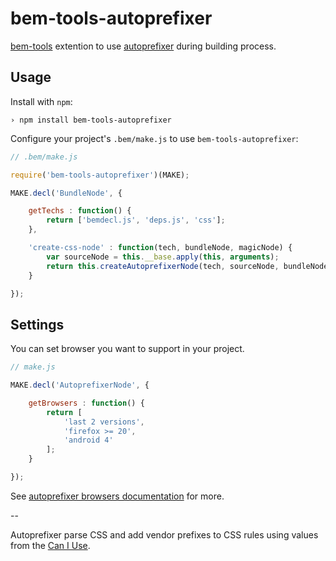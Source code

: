 # bem-tools-autoprefixer

[bem-tools] extention to use [autoprefixer] during building process.

## Usage

Install with `npm`:

```
› npm install bem-tools-autoprefixer
```

Configure your project's `.bem/make.js` to use `bem-tools-autoprefixer`:

```javascript
// .bem/make.js

require('bem-tools-autoprefixer')(MAKE);

MAKE.decl('BundleNode', {

    getTechs : function() {
        return ['bemdecl.js', 'deps.js', 'css'];
    },

    'create-css-node' : function(tech, bundleNode, magicNode) {
        var sourceNode = this.__base.apply(this, arguments);
        return this.createAutoprefixerNode(tech, sourceNode, bundleNode, magicNode);
    }

});

```

## Settings

You can set browser you want to support in your project.

```javascript
// make.js

MAKE.decl('AutoprefixerNode', {

    getBrowsers : function() {
        return [
            'last 2 versions',
            'firefox >= 20',
            'android 4'
        ];
    }

});
```

See [autoprefixer browsers documentation](https://github.com/ai/autoprefixer#browsers) for more.

--

Autoprefixer parse CSS and add vendor prefixes to CSS rules using values from the [Can I Use][caniuse].

[bem-tools]: http://github.com/bem/bem-tools/
[autoprefixer]: http://github.com/ai/autoprefixer/
[caniuse]: http://caniuse.com/

